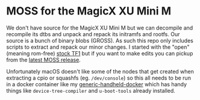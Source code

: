 # MOSS for the MagicX XU Mini M

We don't have source for the MagicX XU Mini M but we can decompile and recompile its dtbs and unpack and repack its initramfs and rootfs. Our source is a bunch of binary blobs (GROSS). As such this repo only includes scripts to extract and repack our minor changes. I started with the "open" (meaning rom-free) [stock TF1][0] but if you want to make edits you can pickup from the [latest MOSS release][1].

Unfortunately macOS doesn't like some of the nodes that get created when extracting a cpio or squashfs (eg. `/dev/console`) so this all needs to be run in a docker container like my [generic-handheld-docker][2] which has handy things like `device-tree-compiler` and `u-boot-tools` already installed.

[0]:https://archive.org/download/magic-x-xu-mini-m-open
[1]:https://github.com/shauninman/MOSS-magicmini/releases/latest
[2]:https://github.com/shauninman/generic-handheld-docker